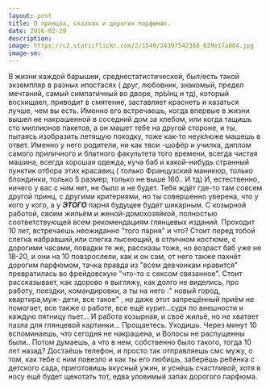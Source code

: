 ```yaml
---
layout: post
title: О принцах, сказках и дорогих парфюмах. 
date: 2016-02-29
description: 
image: https://c2.staticflickr.com/2/1549/24397542380_039e17a004.jpg
image-sm: 
---
```

<p>В жизни каждой барышни, среднестатистической, был/есть такой экземпляр в разных ипостасях ( друг, любовник, знакомый, предел мечтаний, самый симпатичный во дворе, прЫнц и тд), который восхищаеn, приводит в смятение, заставляет краснеть и казаться лучше, чем вы есть. Именно его встречаешь, когда впервые в жизни вышел не накрашенной в соседний дом за хлебом, или когда тащишь сто миллионов пакетов, а он машет тебе на другой стороне, и ты, пытаясь изобразить летящую походку, тоже как-то неуклюже машешь в ответ. Именно у него родители, ни как твои -шофёр и училка, диплом самого приличного и блатного факультета того времени, всегда чистая машина, всегда хорошая одежда, куча баб и какой-нибудь странный пунктик отбора этих красавиц ( только Французский маникюр, только блондинки, только 5 размер, только не выше 160.. И тд) 
И, естественно, ничего у вас с ним нет, не было и не будет. Тебя ждёт где-то там совсем другой принц, с другими критериями, но ты совершенно уверена, что у кого у кого, а у <strong><em>ЭТОГО</em></strong> парня будущее будет шикарным. С козырной работой, своим жильём и женой-домохозяйкой, полностью соответствующей всем рекомендациям глянцевых изданий. 
Проходит 10 лет, встречаешь неожиданно "того парня" и что? Стоит перед тобой слегка набравший,или слегка лысеющий, в отличном костюме, с дорогими часами, повадки те же, рассказы тоже, но возраст баб уже не 18-20, и они на 10 повзрослели, как и он сам, от него также пахнёт дорогим парфюмом, тачка правда из "всем девчонкам нравится" превратилась во фрейдовскую "что-то с сексом связанное". Стоит рассказывает, как здорово я выгляжу, как долго не виделись, про работу, поездки, командировки, а ты на него :" новый город, квартира,муж- дети, все такое" , но даже этот запрещённый приём не помогает, все также о работе, все ещё курит...судя по внешности и каждую пятницу пьет... И работа козырная, и своё жильё, но не хватает пазла для глянцевой картинки... 
Прощаетесь. Уходишь. Через минут 10 вспоминаешь, что сегодня не накрашена, и Волосы не распущенны были.. Потом думаешь, а что в нем, собственно было такого, тогда 10 лет назад? Достаёшь телефон, и просто так отправляешь смс мужу, о том, как тебе с ним повезло и как ты его любишь, заберёшь ребёнка с детского сада, приготовишь вкусный ужин, и уснёшь счастливой, хотя в носу ещё будет щекотать тот, едва уловимый запах дорогого парфюма.</p>
